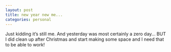 ```yaml
--- 
layout: post
title: new year new me...
categories: personal
---
```


Just kidding it’s still me. And yesterday was most certainly a zero day... BUT I did clean up after Christmas and start making some space and I need that to be able to work! 